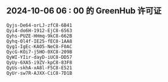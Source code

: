 ## 2024-10-06 06 : 00 的 GreenHub 许可证
```
Qyjs-De64-orLJ-zfC8-6B41
Qyi4-do6H-1912-EjC8-6563
Qyhs-PUZE-HHmq-9kC8-662B
Qyhq-0l4f-IE25-fEC8-1AA8
Qyg1-IgEc-KAO5-NeC8-F0AC
QycG-KOi7-j5HO-0XC8-209B
QyWI-YIir-dayD-iUC8-DD57
QyUy-6XA5-i9ZV-kpC8-83F8
QyUs-skhA-xA8l-F5C8-E521
QyUr-sw7R-AJXX-CiC8-7D1B
```

